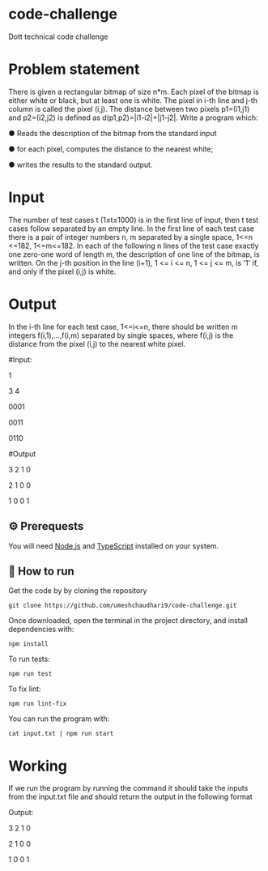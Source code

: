 # code-challenge
Dott technical code challenge 


# Problem statement

There is given a rectangular bitmap of size n*m. Each pixel of the bitmap is either white or
black, but at least one is white. The pixel in i-th line and j-th column is called the pixel (i,j). The
distance between two pixels p1=(i1,j1) and p2=(i2,j2) is defined as d(p1,p2)=|i1-i2|+|j1-j2|.
Write a program which:

● Reads the description of the bitmap from the standard input

● for each pixel, computes the distance to the nearest white;

● writes the results to the standard output.

# Input
The number of test cases t (1≤t≤1000) is in the first line of input, then t test cases follow
separated by an empty line. In the first line of each test case there is a pair of integer numbers
n, m separated by a single space, 1<=n <=182, 1<=m<=182. In each of the following n lines of
the test case exactly one zero-one word of length m, the description of one line of the bitmap, is
written. On the j-th position in the line (i+1), 1 <= i <= n, 1 <= j <= m, is '1' if, and only if the pixel
(i,j) is white.

# Output
In the i-th line for each test case, 1<=i<=n, there should be written m integers f(i,1),...,f(i,m)
separated by single spaces, where f(i,j) is the distance from the pixel (i,j) to the nearest white
pixel.

#Input:

1

3 4

0001

0011

0110

#Output

3 2 1 0

2 1 0 0

1 0 0 1



## ⚙️ Prerequests

You will need [Node.js](https://nodejs.org) and [TypeScript](https://www.typescriptlang.org) installed on your system.

## 🚀 How to run

Get the code by by cloning the repository

```
git clone https://github.com/umeshchaudhari9/code-challenge.git
```

Once downloaded, open the terminal in the project directory, and install dependencies with:

```
npm install
```

To run tests:

```
npm run test
```

To fix lint:

```
npm run lint-fix
```

You can run the program with:

```
cat input.txt | npm run start
```

# Working

If we run the program by running the command it should take the inputs from the input.txt file and should return the output in 
the following format

Output:

3 2 1 0

2 1 0 0

1 0 0 1